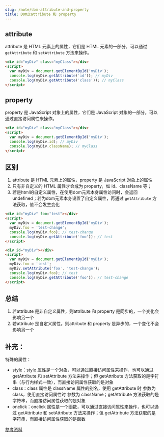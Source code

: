 ```yaml
---
slug: /note/dom-attribute-and-property
title: DOM之attribute 和 property
---
```

## attribute

attribute 是 HTML 元素上的属性，它们是 HTML 元素的一部分，可以通过 `getAttribute` 和 `setAttribute` 方法来操作。

```html
<div id="myDiv" class="myClass"></div>
<script>
  var myDiv = document.getElementById('myDiv');
  console.log(myDiv.getAttribute('id')); // myDiv
  console.log(myDiv.getAttribute('class')); // myClass
</script>
```

## property

property 是 JavaScript 对象上的属性，它们是 JavaScript 对象的一部分，可以通过直接访问属性来操作。

```html
<div id="myDiv" class="myClass"></div>
<script>
  var myDiv = document.getElementById('myDiv');
  console.log(myDiv.id); // myDiv
  console.log(myDiv.className); // myClass
</script>
```

## 区别

1. attribute 是 HTML 元素上的属性，property 是 JavaScript 对象上的属性
2. 只有非自定义的 HTML 属性才会成为 property，如 id、className 等；
3. 若是html的自定义属性，在使用dom元素本身属性访问时，会返回undefined；若为dom元素本身设置了自定义属性，再通过 `getAttribute` 方法获取，值不会发生变化

```html
<div id="myDiv" foo="test"></div>
<script>
  var myDiv = document.getElementById('myDiv');
  myDiv.foo = 'test-change';
  console.log(myDiv.foo); // test-change
  console.log(myDiv.getAttribute('foo')); // test
</script>
```

```html
<div id="myDiv"></div>
<script>
  var myDiv = document.getElementById('myDiv');
  myDiv.foo = 'test';
  myDiv.setAttribute('foo', 'test-change');
  console.log(myDiv.foo); // test
  console.log(myDiv.getAttribute('foo')); // test-change
</script>
```

## 总结
1. 若attribute 是非自定义属性，则attribute 和 property 是同步的，一个变化会影响另一个
2. 若attribute 是自定义属性，则attribute 和 property 是异步的，一个变化不会影响另一个

## 补充：
特殊的属性：
- style：style 属性是一个对象，可以通过直接访问属性来操作，也可以通过 getAttribute 和 setAttribute 方法来操作；但 getAttribute 方法获取的是字符串（与行内样式一致），而直接访问属性获取的是对象
- class：class 属性是 className 属性的别名，使用 getAttribute 时 参数为 class，使用直接访问属性时 参数为 className；getAttribute 方法获取的是字符串，而直接访问属性获取的是对象
- onclick：onclick 属性是一个函数，可以通过直接访问属性来操作，也可以通过 getAttribute 和 setAttribute 方法来操作；但 getAttribute 方法获取的是字符串，而直接访问属性获取的是函数


[参考资料](https://jakearchibald.com/2024/attributes-vs-properties/)

